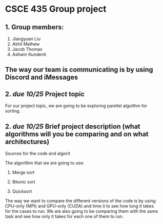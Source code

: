 # CSCE 435 Group project

## 1. Group members:
1. Jiangyuan Liu
2. Akhil Mathew
3. Jacob Thomas
4. Ashwin Kundenti

The way our team is communicating is by using Discord and iMessages
---

## 2. _due 10/25_ Project topic
For our project topic, we are going to be exploring parellel algoithm for sorting.
## 2. _due 10/25_ Brief project description (what algorithms will you be comparing and on what architectures)

Sources for the code and algorit

The algorithm that we are going to use:

1. Merge sort 

2. Bitonic sort

3. Quicksort

The way we want to compare the different versions of the code is by using CPU-only (MPI) and GPU-only (CUDA) and time it to see how long it takes for the cases to run. We are also going to be comparing them with the same task and see how only it takes for each one of them to run.
<!-- 
For example:
- Algorithm 1a (MPI + CUDA)
- Algorithm 1b (MPI on each core)
- Algorithm 2a (MPI + CUDA)
- Algorithm 2b (MPI on each core) -->